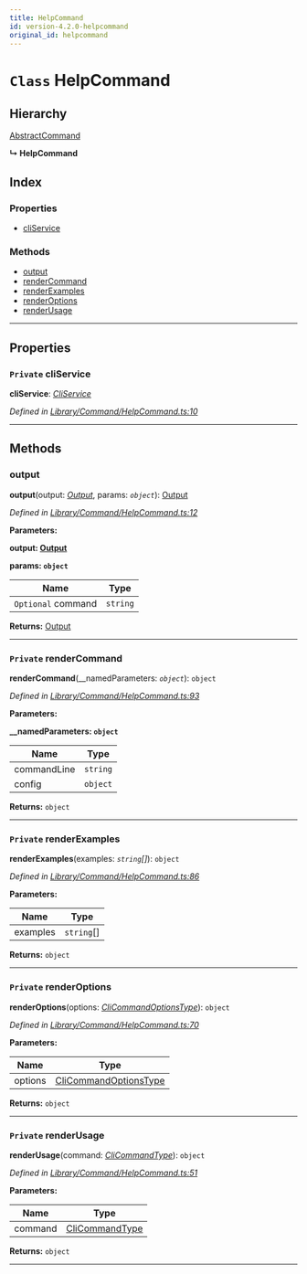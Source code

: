 ```yaml
---
title: HelpCommand
id: version-4.2.0-helpcommand
original_id: helpcommand
---
```


# `Class` HelpCommand

## Hierarchy

 [AbstractCommand](abstractcommand)

**↳ HelpCommand**

## Index

### Properties

* [cliService](helpcommand#cliservice)

### Methods

* [output](helpcommand#output)
* [renderCommand](helpcommand#rendercommand)
* [renderExamples](helpcommand#renderexamples)
* [renderOptions](helpcommand#renderoptions)
* [renderUsage](helpcommand#renderusage)

---

## Properties

<a id="cliservice"></a>

### `Private` cliService

**cliService**: *[CliService](cliservice)*

*Defined in [Library/Command/HelpCommand.ts:10](https://github.com/SpoonX/stix/blob/5b30e82/src/Library/Command/HelpCommand.ts#L10)*

___

## Methods

<a id="output"></a>

###  output

**output**(output: *[Output](output)*, params: *`object`*): [Output](output)

*Defined in [Library/Command/HelpCommand.ts:12](https://github.com/SpoonX/stix/blob/5b30e82/src/Library/Command/HelpCommand.ts#L12)*

**Parameters:**

**output: [Output](output)**

**params: `object`**

| Name | Type |
| ------ | ------ |
| `Optional` command | `string` |

**Returns:** [Output](output)

___
<a id="rendercommand"></a>

### `Private` renderCommand

**renderCommand**(__namedParameters: *`object`*): `object`

*Defined in [Library/Command/HelpCommand.ts:93](https://github.com/SpoonX/stix/blob/5b30e82/src/Library/Command/HelpCommand.ts#L93)*

**Parameters:**

**__namedParameters: `object`**

| Name | Type |
| ------ | ------ |
| commandLine | `string` |
| config | `object` |

**Returns:** `object`

___
<a id="renderexamples"></a>

### `Private` renderExamples

**renderExamples**(examples: *`string`[]*): `object`

*Defined in [Library/Command/HelpCommand.ts:86](https://github.com/SpoonX/stix/blob/5b30e82/src/Library/Command/HelpCommand.ts#L86)*

**Parameters:**

| Name | Type |
| ------ | ------ |
| examples | `string`[] |

**Returns:** `object`

___
<a id="renderoptions"></a>

### `Private` renderOptions

**renderOptions**(options: *[CliCommandOptionsType]()*): `object`

*Defined in [Library/Command/HelpCommand.ts:70](https://github.com/SpoonX/stix/blob/5b30e82/src/Library/Command/HelpCommand.ts#L70)*

**Parameters:**

| Name | Type |
| ------ | ------ |
| options | [CliCommandOptionsType]() |

**Returns:** `object`

___
<a id="renderusage"></a>

### `Private` renderUsage

**renderUsage**(command: *[CliCommandType]()*): `object`

*Defined in [Library/Command/HelpCommand.ts:51](https://github.com/SpoonX/stix/blob/5b30e82/src/Library/Command/HelpCommand.ts#L51)*

**Parameters:**

| Name | Type |
| ------ | ------ |
| command | [CliCommandType]() |

**Returns:** `object`

___

